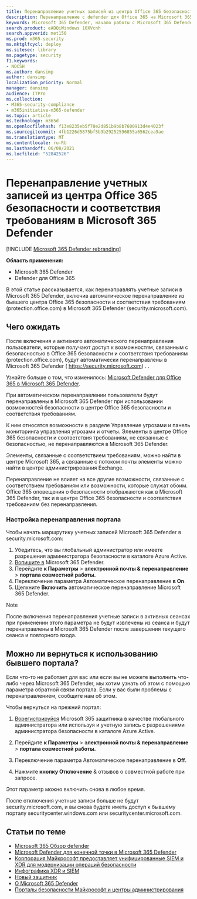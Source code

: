 ```yaml
---
title: Перенаправление учетных записей из центра Office 365 безопасности и соответствия требованиям в новый Microsoft 365 Defender
description: Перенаправление с defender для Office 365 на Microsoft 365 Defender.
keywords: Microsoft 365 Defender, начало работы с Microsoft 365 Defender, перенаправление центра безопасности
search.product: eADQiWindows 10XVcnh
search.appverid: met150
ms.prod: m365-security
ms.mktglfcycl: deploy
ms.sitesec: library
ms.pagetype: security
f1.keywords:
- NOCSH
ms.author: dansimp
author: dansimp
localization_priority: Normal
manager: dansimp
audience: ITPro
ms.collection:
- M365-security-compliance
- m365initiative-m365-defender
ms.topic: article
ms.technology: m365d
ms.openlocfilehash: f13e8235eb5f70e2d851b9b8b7600913d4e4023f
ms.sourcegitcommit: 4fb1226d5875bf5b9b29252596855a6562cea9ae
ms.translationtype: MT
ms.contentlocale: ru-RU
ms.lasthandoff: 06/08/2021
ms.locfileid: "52842526"
---
```

# <a name="redirecting-accounts-from-office-365-security-and-compliance-center-to-microsoft-365-defender"></a>Перенаправление учетных записей из центра Office 365 безопасности и соответствия требованиям в Microsoft 365 Defender

[!INCLUDE [Microsoft 365 Defender rebranding](../includes/microsoft-defender.md)]

**Область применения:**

- Microsoft 365 Defender
- Defender для Office 365

В этой статье рассказывается, как перенаправлять учетные записи в Microsoft 365 Defender, включив автоматическое перенаправление из бывшего центра Office 365 безопасности и соответствия требованиям (protection.office.com) в Microsoft 365 Defender (security.microsoft.com).

## <a name="what-to-expect"></a>Чего ожидать
После включения и активного автоматического перенаправления пользователи, которые получают доступ к возможностям, связанным с безопасностью в Office 365 безопасности и соответствия требованиям (protection.office.com), будут автоматически перенаправлены в Microsoft 365 Defender ( https://security.microsoft.com) . .  

Узнайте больше о том, что изменилось: [Microsoft Defender для Office 365 в Microsoft 365 Defender](microsoft-365-security-center-mdo.md).

При автоматическом перенаправлении пользователи будут перенаправлены в Microsoft 365 Defender при использовании возможностей безопасности в центре Office 365 безопасности и соответствия требованиям.

К ним относятся возможности в разделе Управление угрозами и панель мониторинга управления угрозами и отчеты. Элементы в центре Office 365 безопасности и соответствия требованиям, не связанные с безопасностью, не перенаправляются в Microsoft 365 Defender.

Элементы, связанные с соответствием требованиям, можно найти в центре Microsoft 365, а связанные с потоком почты элементы можно найти в центре администрирования Exchange.

Перенаправление не влияет на все другие возможности, связанные с соответствием требованиям или возможности, которые служат обоим. Office 365 оповещения о безопасности отображаются как в Microsoft 365 Defender, так и в центре Office 365 безопасности и соответствия требованиям без перенаправления.  

### <a name="set-up-portal-redirection"></a>Настройка перенаправления портала
Чтобы начать маршрутику учетных записей Microsoft 365 Defender в security.microsoft.com:

1. Убедитесь, что вы глобальный администратор или имеете разрешения администратора безопасности в каталоге Azure Active.
2. [Вопишите в](https://security.microsoft.com/) Microsoft 365 Defender.
3. Перейдите **к Параметры**  >  **электронной почты & перенаправление**  >  **портала совместной работы.**  
4. Переключение параметра Автоматическое перенаправление **в On**.
5. Щелкните **Включить** автоматическое перенаправление Microsoft 365 Defender.

> [!NOTE]
> После включения перенаправления учетные записи в активных сеансах при применении этого параметра не будут извлечены из сеанса и будут перенаправлены в Microsoft 365 Defender после завершения текущего сеанса и повторного входа.

## <a name="can-i-go-back-to-using-the-former-portal"></a>Можно ли вернуться к использованию бывшего портала?
Если что-то не работает для вас или если вы не можете выполнить что-либо через Microsoft 365 Defender, мы хотим узнать об этом с помощью параметра обратной связи портала. Если у вас были проблемы с перенаправлением, сообщите нам об этом.

Чтобы вернуться на прежний портал:

1. [Ворегистрируйся](https://security.microsoft.com/) Microsoft 365 защитника в качестве глобального администратора или используя и учетную запись с разрешениями администратора безопасности в каталоге Azure Active.

2. Перейдите **к Параметры**  >  **электронной почты & перенаправление**  >  **портала совместной работы.**   

3. Переключение параметра Автоматическое перенаправление в **Off**.

4. Нажмите **кнопку Отключение** & отзывов о совместной работе при запросе.

Этот параметр можно включить снова в любое время.

После отключения учетные записи больше не будут security.microsoft.com, и вы снова будете иметь доступ к бывшему порталу securitycenter.windows.com или securitycenter.microsoft.com.

## <a name="related-information"></a>Статьи по теме
- [Microsoft 365 Обзор defender](overview-security-center.md)
- [Microsoft Defender для конечной точки в Microsoft 365 Defender](microsoft-365-security-center-mde.md)
- [Корпорация Майкрософт предоставляет унифицированные SIEM и XDR для модернизации операций безопасности](https://www.microsoft.com/security/blog/?p=91813) 
- [Инфографика XDR и SIEM](https://afrait.com/blog/xdr-versus-siem/) 
- [Новый защитник](https://afrait.com/blog/the-new-defender/) 
- [О Microsoft 365 Defender](https://www.microsoft.com/microsoft-365/security/microsoft-365-defender) 
- [Порталы безопасности Майкрософт и центры администрирования](portals.md)
